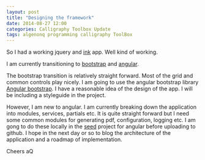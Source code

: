 ```yaml
---
layout: post 
title: "Designing the framework"
date: 2014-08-27 12:00
categories: Calligraphy Toolbox Update
tags: algenonq programming calligraphy ToolBox
---
```

So I had a working jquery and [ink](http://ink.sapo.pt) app. Well kind of working.

I am currently transitioning to [bootstrap](http://getbootstrap.com/) and [angular](https://angularjs.org/).

The bootstrap transition is relatively straight forward. Most of the grid and common controls play nicely. I am going to use the angular bootstrap library [Angular bootstrap](http://angular-ui.github.io/bootstrap). I have a reasonable idea of the design of the app. I will be including a styleguide in the project.

However, I am new to angular. I am currently breaking down the application into modules, services, partials etc. It is quite straight forward but I need some common modules for generating pdf, configuration, logging etc. I am gong to do these locally in the [seed](https://github.com/angular/angular-seed) project for angular before uploading to github. I hope in the next day or so to blog the architecture of the application and a roadmap of implementation.

Cheers aQ

